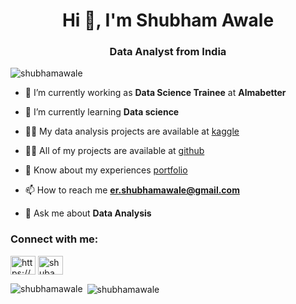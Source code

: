 <h1 align="center">Hi 👋, I'm Shubham Awale</h1>
<h3 align="center">Data Analyst from India</h3>

<p align="left"> <img src="https://komarev.com/ghpvc/?username=shubhamawale&label=Profile%20views&color=0e75b6&style=flat" alt="shubhamawale" /> </p>

- 🔭 I’m currently working as **Data Science Trainee** at **Almabetter**

- 🌱 I’m currently learning **Data science**

- 👨‍💻 My data analysis projects are available at [kaggle](https://www.kaggle.com/ashubhamawale)

- 👨‍💻 All of my projects are available at [github](https://github.com/shubhamawale?tab=repositories)

- 📄 Know about my experiences [portfolio](https://shubhamawale.github.io)

- 📫 How to reach me **er.shubhamawale@gmail.com**

- 💬 Ask me about **Data Analysis**

<h3 align="left">Connect with me:</h3>
<p align="left">
<a href="https://www.linkedin.com/in/shubhamawale/" target="blank"><img align="center" src="https://cdn.jsdelivr.net/npm/simple-icons@3.0.1/icons/linkedin.svg" alt="https://www.linkedin.com/in/shubhamawale/" height="30" width="40" /></a>
<a href="https://www.kaggle.com/ashubhamawale" target="blank"><img align="center" src="https://cdn.jsdelivr.net/npm/simple-icons@3.0.1/icons/kaggle.svg" alt="shubamawale" height="30" width="40" /></a>
</p>

<!-- <h3 align="left">Languages and Tools:</h3>
<p align="left"> <a href="https://www.mysql.com/" target="_blank"> <img src="https://devicons.github.io/devicon/devicon.git/icons/mysql/mysql-original-wordmark.svg" alt="mysql" width="40" height="40"/> </a> <a href="https://www.python.org" target="_blank"> <img src="https://devicons.github.io/devicon/devicon.git/icons/python/python-original.svg" alt="python" width="40" height="40"/> </a> </p> -->

<p><img align="left" src="https://github-readme-stats.vercel.app/api/top-langs?username=shubhamawale&show_icons=true&locale=en&layout=compact" alt="shubhamawale" /></p>

<p>&nbsp;<img align="center" src="https://github-readme-stats.vercel.app/api?username=shubhamawale&show_icons=true&locale=en" alt="shubhamawale" /></p>
